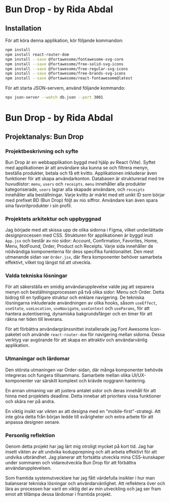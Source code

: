 # Bun Drop - by Rida Abdal

## Installation

För att köra denna applikation, kör följande kommandon:

```bash
npm install
npm install react-router-dom
npm install --save @fortawesome/fontawesome-svg-core
npm install --save @fortawesome/free-solid-svg-icons
npm install --save @fortawesome/free-regular-svg-icons
npm install --save @fortawesome/free-brands-svg-icons
npm install --save @fortawesome/react-fontawesome@latest
```

För att starta JSON-servern, använd följande kommando:
```bash
npx json-server --watch db.json --port 3001
```
# Bun Drop - by Rida Abdal

## Projektanalys: Bun Drop

### Projektbeskrivning och syfte
Bun Drop är en webbapplikation byggd med hjälp av React (Vite). Syftet med applikationen är att användare ska kunna se och filtrera menyn, beställa produkter, betala och få ett kvitto. Applikationen inkluderar även funktioner för att skapa användarkonton. Databasen är strukturerad med tre huvudlistor: `menu`, `users` och `receipts`. `menu` innehåller alla produkter kategoriserade, `users` lagrar alla skapade användare, och `receipts` innehåller alla beställningar. Varje kvitto är märkt med ett unikt ID som börjar med prefixet BD (Bun Drop) följt av nio siffror. Användare kan även spara sina favoritprodukter i sin profil.

### Projektets arkitektur och uppbyggnad
Jag började med att skissa upp de olika sidorna i Figma, vilket underlättade designprocessen med CSS. Strukturen för applikationen är byggd inuti `App.jsx` och består av nio sidor: Account, Confirmation, Favorites, Home, Menu, NotFound, Order, Product och Receipts. Varje sida innehåller de nödvändiga komponenterna för dess specifika funktionalitet. Den mest utmanande sidan var `Order.jsx`, där flera komponenter behöver samarbeta effektivt, vilket tog längst tid att utveckla.

### Valda tekniska lösningar
För att säkerställa en smidig användarupplevelse valde jag att separera menyn och beställningsprocessen på två olika sidor: Menu och Order. Detta bidrog till en tydligare struktur och enklare navigering. De tekniska lösningarna inkluderade användningen av olika hooks, såsom `useEffect`, `useState`, `useLocation`, `useNavigate`, `useContext` och `useParams`, för att hantera autentisering, dynamiska bakgrundsfärger och en timer för att räkna ner tiden till leverans.

För att förbättra användargränssnittet installerade jag Font Awesome Icon-paketet och använde `react-router-dom` för navigering mellan sidorna. Dessa verktyg var avgörande för att skapa en attraktiv och användarvänlig applikation.

### Utmaningar och lärdomar
Den största utmaningen var Order-sidan, där många komponenter behövde integreras och fungera tillsammans. Samarbete mellan olika UI/UX-komponenter var särskilt komplext och krävde noggrann hantering.

En annan utmaning var att justera antalet sidor och deras innehåll för att hinna med projektets deadline. Detta innebar att prioritera vissa funktioner och skära ner på andra.

En viktig insikt var vikten av att designa med en "mobile-first"-strategi. Att inte göra detta från början ledde till svårigheter och extra arbete för att anpassa designen senare.

### Personlig reflektion
Genom detta projekt har jag lärt mig otroligt mycket på kort tid. Jag har insett vikten av att undvika kodupprepning och att arbeta effektivt för att undvika utbrändhet. Jag planerar att fortsätta utveckla mina CSS-kunskaper under sommaren och vidareutveckla Bun Drop för att förbättra användarupplevelsen.

Som framtida systemutvecklare har jag fått värdefulla insikter i hur man balanserar tekniska lösningar och användarvänlighet. Att reflektera över och lära av processen har varit en viktig del av min utveckling och jag ser fram emot att tillämpa dessa lärdomar i framtida projekt.

